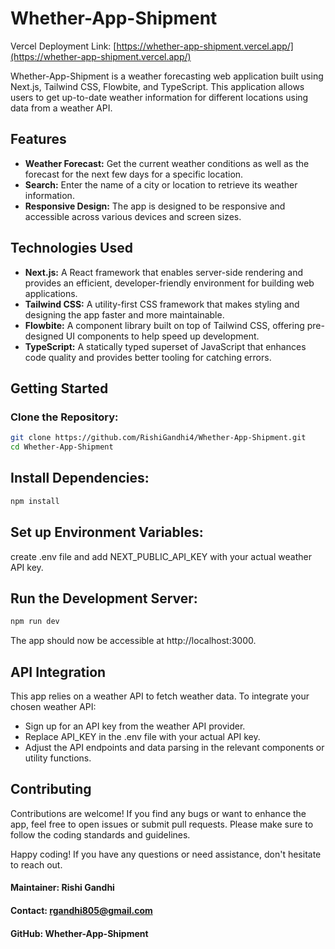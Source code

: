 # Whether-App-Shipment


Vercel Deployment Link: [https://whether-app-shipment.vercel.app/](https://whether-app-shipment.vercel.app/)

Whether-App-Shipment is a weather forecasting web application built using Next.js, Tailwind CSS, Flowbite, and TypeScript. This application allows users to get up-to-date weather information for different locations using data from a weather API.

## Features
- **Weather Forecast:** Get the current weather conditions as well as the forecast for the next few days for a specific location.
- **Search:** Enter the name of a city or location to retrieve its weather information.
- **Responsive Design:** The app is designed to be responsive and accessible across various devices and screen sizes.

## Technologies Used
- **Next.js:** A React framework that enables server-side rendering and provides an efficient, developer-friendly environment for building web applications.
- **Tailwind CSS:** A utility-first CSS framework that makes styling and designing the app faster and more maintainable.
- **Flowbite:** A component library built on top of Tailwind CSS, offering pre-designed UI components to help speed up development.
- **TypeScript:** A statically typed superset of JavaScript that enhances code quality and provides better tooling for catching errors.

## Getting Started
### Clone the Repository:
```bash
git clone https://github.com/RishiGandhi4/Whether-App-Shipment.git
cd Whether-App-Shipment
```

## Install Dependencies:
```bash
npm install
```


## Set up Environment Variables:
create .env file and add NEXT_PUBLIC_API_KEY with your actual weather API key.

## Run the Development Server:
```bash
npm run dev
```

The app should now be accessible at http://localhost:3000.

## API Integration
This app relies on a weather API to fetch weather data. To integrate your chosen weather API:
- Sign up for an API key from the weather API provider.
- Replace API_KEY in the .env file with your actual API key.
- Adjust the API endpoints and data parsing in the relevant components or utility functions.

## Contributing
Contributions are welcome! If you find any bugs or want to enhance the app, feel free to open issues or submit pull requests. Please make sure to follow the coding standards and guidelines.

Happy coding! If you have any questions or need assistance, don't hesitate to reach out.

#### Maintainer: Rishi Gandhi
#### Contact: rgandhi805@gmail.com
#### GitHub: Whether-App-Shipment
